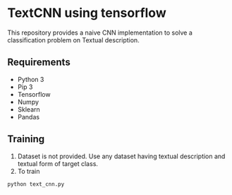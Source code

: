 # TextCNN using tensorflow

This repository provides a naive CNN implementation to solve a classification problem on Textual description.

## Requirements
- Python 3
- Pip 3
- Tensorflow
- Numpy
- Sklearn
- Pandas

## Training
1. Dataset is not provided. Use any dataset having textual description and textual form of target class. 
2. To train 
```bash
python text_cnn.py
```
